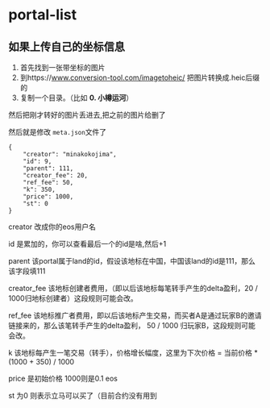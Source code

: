 # portal-list

## 如果上传自己的坐标信息

1. 首先找到一张带坐标的图片
2. 到https://www.conversion-tool.com/imagetoheic/  把图片转换成.heic后缀的
3. 复制一个目录。（比如 **0. 小樽运河**）

然后把刚才转好的图片丢进去,把之前的图片给删了

然后就是修改 ```meta.json```文件了

```
{
	"creator": "minakokojima",
	"id": 9,
	"parent": 111,
	"creator_fee": 20,
	"ref_fee": 50,
	"k": 350,
	"price": 1000,
	"st": 0
}
```

creator 改成你的eos用户名

id 是累加的，你可以查看最后一个的id是啥,然后+1

parent 该portal属于land的id，假设该地标在中国，中国该land的id是111，那么该字段填111

creator_fee 该地标创建者费用，（即以后该地标每笔转手产生的delta盈利，20 / 1000归地标创建者）这段规则可能会改。

ref_fee 该地标推广者费用，即以后该地标产生交易，而买者A是通过玩家B的邀请链接来的，那么该笔转手产生的delta盈利， 50 / 1000 归玩家B，这段规则可能会改。

k 该地标每产生一笔交易（转手），价格增长幅度，这里为下次价格 = 当前价格 * (1000 + 350) / 1000

price 是初始价格 1000则是0.1 eos

st 为0 则表示立马可以买了（目前合约没有用到
